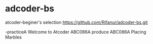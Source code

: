 # adcoder-bs

atcoder-beginer's selection https://github.com/Rifanur/adcoder-bs.git

-practiceA Welcome to Atcoder
ABC086A produce
ABC086A Placing Marbles
